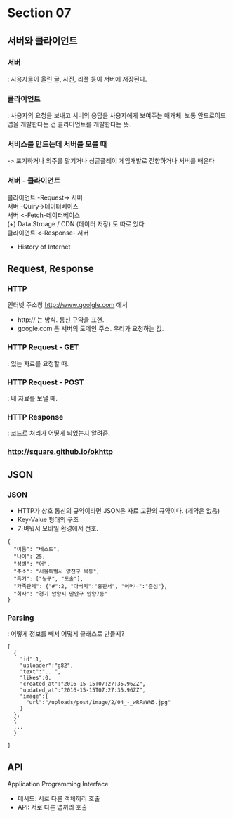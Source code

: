 # Section 07
## 서버와 클라이언트
### 서버
: 사용자들이 올린 글, 사진, 리플 등이 서버에 저장된다.
### 클라이언트
: 사용자의 요청을 보내고 서버의 응답을 사용자에게 보여주는 매개체.
보통 안드로이드 앱을 개발한다는 건 클라이언트를 개발한다는 뜻.
### 서비스를 만드는데 서버를 모를 때
-> 포기하거나 외주를 맡기거나 싱글플레이 게임개발로 전향하거나 서버를 배운다
### 서버 - 클라이언트
클라이언트 -Request-> 서버      
서버 -Quiry->데이터베이스      
서버 <-Fetch-데이터베이스      
(+) Data Stroage / CDN (데이터 저장) 도 따로 있다.       
클라이언트 <-Response- 서버      
* History of Internet
## Request, Response
### HTTP
인터넷 주소창 http://www.goolgle.com 에서
* http:// 는 방식. 통신 규약을 표현.
* google.com 은 서버의 도메인 주소. 우리가 요청하는 값.
### HTTP Request - GET
: 있는 자료를 요청할 때. 
### HTTP Request - POST
: 내 자료를 보낼 때.
### HTTP Response
: 코드로 처리가 어떻게 되었는지 알려줌.
### http://square.github.io/okhttp
## JSON
### JSON
* HTTP가 상호 통신의 규약이라면 JSON은 자료 교환의 규약이다. (제약은 없음)      
* Key-Value 형태의 구조
* 가벼워서 모바일 환경에서 선호.
```
{
  "이름": "테스트",
  "나이": 25,
  "성별": "어",
  "주소": "서울특별시 양천구 목동",
  "특기": ["농구", "도술"],
  "가족관계": {"#":2, "아버지":"홍판서", "어머니":"춘섬"},
  "회사": "경기 안양시 만안구 안양7동"
}
```
### Parsing
: 어떻게 정보를 빼서 어떻게 클래스로 만들지?
```
[
  {
    "id":1,
    "uploader":"g82",
    "text":"...", 
    "likes":0.
    "created_at":"2016-15-15T07:27:35.96ZZ", 
    "updated_at":"2016-15-15T07:27:35.96ZZ", 
    "image":{
      "url":"/uploads/post/image/2/04_-_wRFaWN5.jpg"
    }
  },
  {
  ...
  }

]

```  
## API
Application Programming Interface
* 메서드: 서로 다른 객체끼리 호출
* API: 서로 다른 앱끼리 호출 



